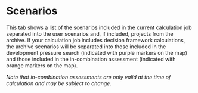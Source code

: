 # Scenarios

This tab shows a list of the scenarios included in the current calculation job separated into the user scenarios and, if included, projects from the archive. If your calculation job includes decision framework calculations, the archive scenarios will be separated into those included in the development pressure search (indicated with purple markers on the map) and those included in the in-combination assessment (indicated with orange markers on the map).

*Note that in-combination assessments are only valid at the time of calculation and may be subject to change.*

